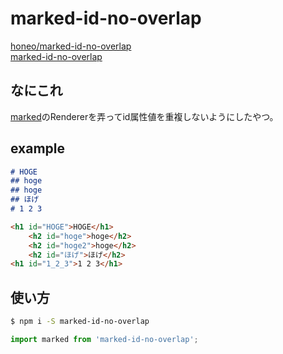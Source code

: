 # marked-id-no-overlap
[honeo/marked-id-no-overlap](https://github.com/honeo/marked-id-no-overlap)  
[marked-id-no-overlap](https://www.npmjs.com/package/marked-id-no-overlap)

## なにこれ
[marked](https://github.com/chjj/marked)のRendererを弄ってid属性値を重複しないようにしたやつ。

## example
```md
# HOGE
## hoge
## hoge
## ほげ
# 1 2 3
```
```html
<h1 id="HOGE">HOGE</h1>
	<h2 id="hoge">hoge</h2>
	<h2 id="hoge2">hoge</h2>
	<h2 id="ほげ">ほげ</h2>
<h1 id="1_2_3">1 2 3</h1>
```

## 使い方
```sh
$ npm i -S marked-id-no-overlap
```
```js
import marked from 'marked-id-no-overlap';
```
